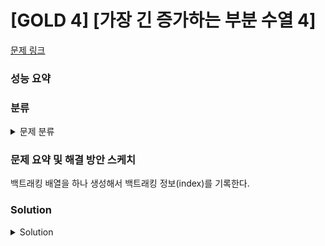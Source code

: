# [GOLD 4] [가장 긴 증가하는 부분 수열 4]

[문제 링크](https://www.acmicpc.net/problem/14002) 

### 성능 요약

### 분류

<details><summary>문제 분류</summary> 

[다이내믹 프로그래밍, 백트래킹]

</details>

### 문제 요약 및 해결 방안 스케치

백트래킹 배열을 하나 생성해서 백트래킹 정보(index)를 기록한다. 

### Solution

<details><summary>Solution</summary> 

[Source Code]
index를 1부터 시작하면 더 깔끔하게 작성할 수 있다. (b[N]을 -1로 초기화할 필요 x)
</details>
